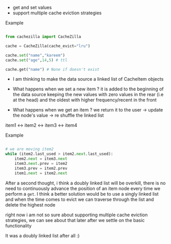 - get and set values
- support multiple cache eviction strategies

Example

```py

from cachezilla import CacheZilla

cache = CacheZilla(cache_evict="lru")

cache.set("name","kareem")
cache.set("age",14,5) # ttl

cache.get("name") # None if doesn't exist

```

- I am thinking to make the data source a linked list of CacheItem objects
- What happens when we set a new item ?
  it is added to the beginning of the data source keeping the new values with zero values
  in the rear (i.e at the head) and the oldest with higher frequency/recent in the front

- What happens when we get an item ?
  we return it to the user -> update the node's value -> re shuffle the linked list

item1 <-> item2 <-> item3 <-> item4

Example

```py

# we are moving item2
while (item2.last_used > item2.next.last_used):
    item2.next = item3.next
    item3.next.prev = item2
    item3.prev = item2.prev
    item1.next = item2.next
```

After a second thought, i think a doubly linked list will be overkill, there is no need to continuously advance the position of an item node every time we perform a `get`.
I think a better solution would be to use a singly linked list and when the time comes to evict we can traverse through the list and delete the highest node

right now i am not so sure about supporting multiple cache eviction strategies, we can see about that later after we settle on the basic functionality

It was a doubly linked list after all :)
